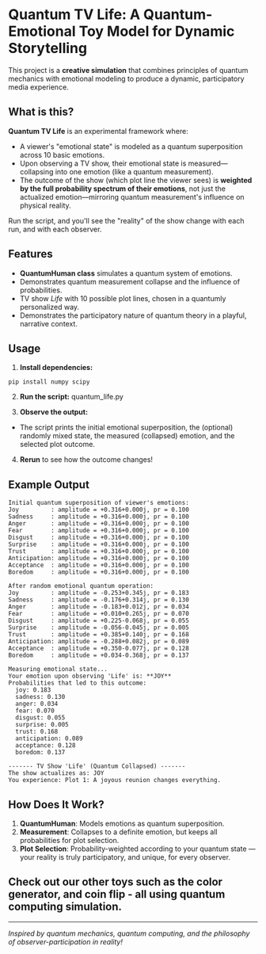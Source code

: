 # Quantum TV Life: A Quantum-Emotional Toy Model for Dynamic Storytelling

This project is a **creative simulation** that combines principles of quantum mechanics with emotional modeling to produce a dynamic, participatory media experience.

## What is this?

**Quantum TV Life** is an experimental framework where:
- A viewer's "emotional state" is modeled as a quantum superposition across 10 basic emotions.
- Upon observing a TV show, their emotional state is measured—collapsing into one emotion (like a quantum measurement).
- The outcome of the show (which plot line the viewer sees) is **weighted by the full probability spectrum of their emotions**, not just the actualized emotion—mirroring quantum measurement's influence on physical reality.

Run the script, and you'll see the "reality" of the show change with each run, and with each observer.

## Features

- **QuantumHuman class** simulates a quantum system of emotions.
- Demonstrates quantum measurement collapse and the influence of probabilities.
- TV show *Life* with 10 possible plot lines, chosen in a quantumly personalized way.
- Demonstrates the participatory nature of quantum theory in a playful, narrative context.

## Usage

1. **Install dependencies:**
```
pip install numpy scipy
```

2. **Run the script:**
quantum_life.py

3. **Observe the output:**
- The script prints the initial emotional superposition, the (optional) randomly mixed state, the measured (collapsed) emotion, and the selected plot outcome.

4. **Rerun** to see how the outcome changes!

## Example Output
```
Initial quantum superposition of viewer's emotions:
Joy         : amplitude = +0.316+0.000j, pr = 0.100
Sadness     : amplitude = +0.316+0.000j, pr = 0.100
Anger       : amplitude = +0.316+0.000j, pr = 0.100
Fear        : amplitude = +0.316+0.000j, pr = 0.100
Disgust     : amplitude = +0.316+0.000j, pr = 0.100
Surprise    : amplitude = +0.316+0.000j, pr = 0.100
Trust       : amplitude = +0.316+0.000j, pr = 0.100
Anticipation: amplitude = +0.316+0.000j, pr = 0.100
Acceptance  : amplitude = +0.316+0.000j, pr = 0.100
Boredom     : amplitude = +0.316+0.000j, pr = 0.100

After random emotional quantum operation:
Joy         : amplitude = -0.253+0.345j, pr = 0.183
Sadness     : amplitude = -0.176+0.314j, pr = 0.130
Anger       : amplitude = -0.183+0.012j, pr = 0.034
Fear        : amplitude = +0.010+0.265j, pr = 0.070
Disgust     : amplitude = +0.225-0.068j, pr = 0.055
Surprise    : amplitude = -0.056-0.045j, pr = 0.005
Trust       : amplitude = +0.385+0.140j, pr = 0.168
Anticipation: amplitude = -0.288+0.082j, pr = 0.089
Acceptance  : amplitude = +0.350-0.077j, pr = 0.128
Boredom     : amplitude = +0.034-0.368j, pr = 0.137

Measuring emotional state...
Your emotion upon observing 'Life' is: **JOY**
Probabilities that led to this outcome:
  joy: 0.183
  sadness: 0.130
  anger: 0.034
  fear: 0.070
  disgust: 0.055
  surprise: 0.005
  trust: 0.168
  anticipation: 0.089
  acceptance: 0.128
  boredom: 0.137

------- TV Show 'Life' (Quantum Collapsed) -------
The show actualizes as: JOY
You experience: Plot 1: A joyous reunion changes everything.
```
## How Does It Work?

1. **QuantumHuman**: Models emotions as quantum superposition.
2. **Measurement**: Collapses to a definite emotion, but keeps all probabilities for plot selection.
3. **Plot Selection**: Probability-weighted according to your quantum state — your reality is truly participatory, and unique, for every observer.


## Check out our other toys such as the color generator, and coin flip - all using quantum computing simulation.
---

*Inspired by quantum mechanics, quantum computing, and the philosophy of observer-participation in reality!*
